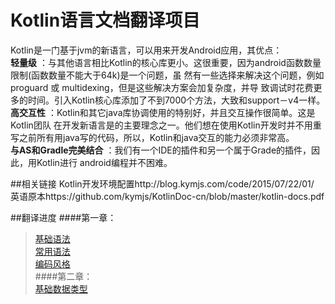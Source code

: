 # Kotlin语言文档翻译项目

Kotlin是一门基于jvm的新语言，可以用来开发Android应用，其优点：  
 **轻量级** ：与其他语言相比Kotlin的核心库更小。这很重要，因为android函数数量限制(函数数量不能大于64k)是一个问题，虽 然有一些选择来解决这个问题，例如proguard 或 multidexing，但是这些解决方案会加复杂度，并导 致调试时花费更多的时间。引入Kotlin核心库添加了不到7000个方法，大致和support－v4一样。  
 **高交互性** ：Kotlin和其它java库协调使用的特别好，并且交互操作很简单。这是Kotlin团队 在开发新语言是的主要理念之一。他们想在使用Kotlin开发时并不用重写之前所有用java写的代码，所以，Kotlin和java交互的能力必须非常高。  
 **与AS和Gradle完美结合** ：我们有一个IDE的插件和另一个属于Grade的插件，因此，用Kotlin进行 android编程并不困难。

##相关链接
Kotlin开发环境配置http://blog.kymjs.com/code/2015/07/22/01/  
英语原本https://github.com/kymjs/KotlinDoc-cn/blob/master/kotlin-docs.pdf  

##翻译进度
####第一章：
>[基础语法](https://github.com/kymjs/KotlinDoc-cn/blob/master/unit1/GettingStarted.md)    
>[常用语法](https://github.com/kymjs/KotlinDoc-cn/blob/master/unit1/Idioms.md)  
>[编码风格](https://github.com/kymjs/KotlinDoc-cn/blob/master/unit1/CodingConventions.md)  
####第二章：  
>[基础数据类型]()